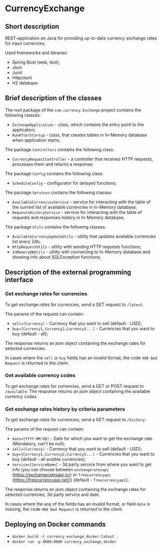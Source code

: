 # CurrencyExchange
Short description
-
REST-application on Java for providing up-to-date currency exchange rates for input currencies.

Used frameworks and libraries:
- Spring Boot (web, test);
- Json
- Junit
- Httpclient
- H2 database

Brief description of the classes
-
The root package of the `com.currency.Exchange` project contains the following classes: 
- `ExchangeApplication` - class, which contains the entry point to the application;
- `RunAfterStartup` - class, that creates tables in In-Memory database when application starts;

The package `Controllers` contains the following class:
- `CurrencyRequestController` - a controller that receives HTTP requests, processes them and returns a response;

The package `Config` contains the following class:
- `ScheduleConfig` - configurator for delayed functions;

The package `Services` contains the following classes:
- `AvailableCurrenciesService` - service for interacting with the table of the current list of available currencies in In-Memory database;
- `RequestsHistoryService` - service for interacting with the table of requests and responses history in In-Memory database;

The package `Utils` contains the following classes:
- `AvailableCurrencyUpdateUtils` - utility that updates available currencies list every 24h;
- `HttpRequestUtils` - utility with sending HTTP requests functions;
- `InMemoryDBUtils` - utility with connecting to In-Memory database and showing info about SQLException functions;

Description of the external programming interface
-
### Get exchange rates for currencies 

To get exchange rates for currencies, send a GET request to `/latest`:

The params of the request can contain:
- `sell=[Currency]` - Currency that you want to sell (default - USD);
- `buy=[Currency1,Currency2,Currency3...]` - Currencies that you want to buy (default - all);
 
The response returns an json object containing the exchange rates for selected currencies.

In cases where the `sell` or `buy` fields has an invalid format, the code `400 Bad Request` is returned to the client.

### Get available currency codes

To get exchange rates for currencies, send a GET or POST request to `/available`:
The response returns an json object containing the available currency codes.

### Get exchange rates history by criteria parameters

To get exchange rates for currencies, send a GET request to `/history`:

The params of the request can contain:
- `date=[YYYY-MM-DD]` - Date for which you want to get the exchange rate (Mandatory, can't be null);
- `sell=[Currency]` - Currency that you want to sell (default - USD);
- `buy=[Currency1,Currency2,Currency3...]` - Currencies that you want to buy (default - all avaible currencies);
- `service=[ServiceName]` - 3d party service from where you want to get info (you can choose between `exchangeratesapi` (https://exchangeratesapi.io/) or `freecurrencyapi` (https://freecurrencyapi.net/)) (default - `freecurrencyapi`);
 
The response returns an json object containing the exchange rates for selected currencies, 3d party service and date.

In cases where the any of the fields has an invalid format, or field `date` is missing, the code `400 Bad Request` is returned to the client.

Deploying on Docker commands
-
- `docker build -t currency_exchange_docker:latest .`
- `docker run -p 8080:8080 currency_exchange_docker`

